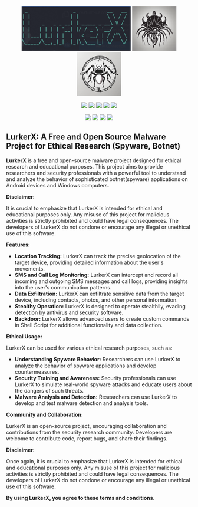 <p align="center">
  <img height="120" src="lurkerx-screenshot.png">
  <img height="120" width="120" src="lurkerx.png">
  <img height="120" width="120" src="lurkerx2.png">
</p>
<p align="center">
  <img src="https://img.shields.io/badge/version-1.0-green?style=for-the-badge">
  <img src="https://img.shields.io/github/license/dr-cipher/LurkerX?style=for-the-badge&color=darkgreen">
  <img src="https://img.shields.io/github/stars/dr-cipher/LurkerX?style=for-the-badge&color=teal">
  <img src="https://img.shields.io/github/forks/dr-cipher/LurkerX?style=for-the-badge&color=cyan">
  <img src="https://img.shields.io/github/issues/dr-cipher/LurkerX?style=for-the-badge&color=red">
</p>
<p align="center">
  <img src="https://img.shields.io/badge/Author-dr--cipher-blue?style=flat-square">
  <img src="https://img.shields.io/badge/Open%20Source-Yes-darkgreen?style=flat-square">
  <img src="https://img.shields.io/badge/Maintained%3F-Yes-lightblue?style=flat-square">
  <img src="https://img.shields.io/badge/Written%20In-Python-darkcyan?style=flat-square">
</p>

## LurkerX: A Free and Open Source Malware Project for Ethical Research (Spyware, Botnet)

**LurkerX** is a free and open-source malware project designed for ethical research and educational purposes. This project aims to provide researchers and security professionals with a powerful tool to understand and analyze the behavior of sophisticated botnet(spyware) applications on Android devices and Windows computers.

**Disclaimer:**

It is crucial to emphasize that LurkerX is intended for ethical and educational purposes only. Any misuse of this project for malicious activities is strictly prohibited and could have legal consequences. The developers of LurkerX do not condone or encourage any illegal or unethical use of this software.

**Features:**

* **Location Tracking:** LurkerX can track the precise geolocation of the target device, providing detailed information about the user's movements.
* **SMS and Call Log Monitoring:** LurkerX can intercept and record all incoming and outgoing SMS messages and call logs, providing insights into the user's communication patterns.
* **Data Exfiltration:** LurkerX can exfiltrate sensitive data from the target device, including contacts, photos, and other personal information.
* **Stealthy Operation:** LurkerX is designed to operate stealthily, evading detection by antivirus and security software.
* **Backdoor:** LurkerX allows advanced users to create custom commands in Shell Script for additional functionality and data collection.

**Ethical Usage:**

LurkerX can be used for various ethical research purposes, such as:

* **Understanding Spyware Behavior:** Researchers can use LurkerX to analyze the behavior of spyware applications and develop countermeasures.
* **Security Training and Awareness:** Security professionals can use LurkerX to simulate real-world spyware attacks and educate users about the dangers of such threats.
* **Malware Analysis and Detection:** Researchers can use LurkerX to develop and test malware detection and analysis tools.

**Community and Collaboration:**

LurkerX is an open-source project, encouraging collaboration and contributions from the security research community. Developers are welcome to contribute code, report bugs, and share their findings.

**Disclaimer:**

Once again, it is crucial to emphasize that LurkerX is intended for ethical and educational purposes only. Any misuse of this project for malicious activities is strictly prohibited and could have legal consequences. The developers of LurkerX do not condone or encourage any illegal or unethical use of this software.

**By using LurkerX, you agree to these terms and conditions.**
